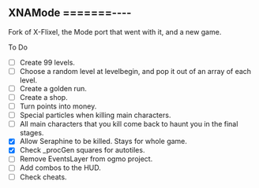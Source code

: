 XNAMode
=======----
-----------

Fork of X-Flixel, the Mode port that went with it, and a new game.

To Do
- [ ] Create 99 levels.
- [ ] Choose a random level at levelbegin, and pop it out of an array of each level.
- [ ] Create a golden run.
- [ ] Create a shop.
- [ ] Turn points into money.
- [ ] Special particles when killing main characters.
- [ ] All main characters that you kill come back to haunt you in the final stages.
- [x] Allow Seraphine to be killed. Stays for whole game.
- [x] Check _procGen squares for autotiles.
- [ ] Remove EventsLayer from ogmo project.
- [ ] Add combos to the HUD.
- [ ] Check cheats.
